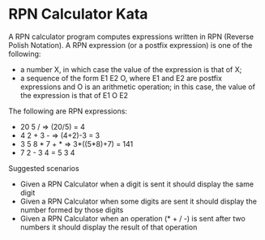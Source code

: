 # RPN Calculator Kata

A RPN calculator program computes expressions written in RPN (Reverse Polish Notation).
A RPN expression (or a postfix expression) is one of the following:

- a number X, in which case the value of the expression is that of X;
- a sequence of the form E1 E2 O, where E1 and E2 are postfix expressions and O is an  arithmetic operation; in this case, the value of the expression is that of  E1 O E2 

The following are RPN expressions:

- 20 5 / => (20/5) = 4
- 4 2 + 3 - => (4+2)-3 = 3
- 3 5 8 * 7 + * => 3*((5*8)+7) = 141 
- 7 2 - 3 4 = 5 3 4

Suggested scenarios

- Given a RPN Calculator when a digit is sent it should display the same digit
- Given a RPN Calculator when some digits are sent it should display the number formed by those digits
- Given a RPN Calculator when an operation (* + / -) is sent after two numbers it should display the result of that operation